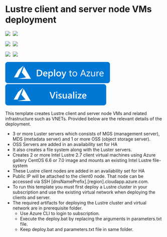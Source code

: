 # Lustre client and server node VMs deployment

<IMG SRC="https://azurequickstartsservice.blob.core.windows.net/badges/intel-lustre-client-server/PublicLastTestDate.svg" />&nbsp;
<IMG SRC="https://azurequickstartsservice.blob.core.windows.net/badges/intel-lustre-client-server/PublicDeployment.svg" />&nbsp;

<IMG SRC="https://azurequickstartsservice.blob.core.windows.net/badges/intel-lustre-client-server/FairfaxLastTestDate.svg" />&nbsp;
<IMG SRC="https://azurequickstartsservice.blob.core.windows.net/badges/intel-lustre-client-server/FairfaxDeployment.svg" />&nbsp;

<IMG SRC="https://azurequickstartsservice.blob.core.windows.net/badges/intel-lustre-client-server/BestPracticeResult.svg" />&nbsp;
<IMG SRC="https://azurequickstartsservice.blob.core.windows.net/badges/intel-lustre-client-server/CredScanResult.svg" />&nbsp;

<a href="https://portal.azure.com/#create/Microsoft.Template/uri/https%3A%2F%2Fraw.githubusercontent.com%2FAzure%2Fazure-quickstart-templates%2Fmaster%2Fintel-lustre-client-server%2Fazuredeploy.json" target="_blank">
<img src="https://raw.githubusercontent.com/Azure/azure-quickstart-templates/master/1-CONTRIBUTION-GUIDE/images/deploytoazure.svg?sanitize=true"/>
</a>
<a href="http://armviz.io/#/?load=https://raw.githubusercontent.com/Azure/azure-quickstart-templates/master/intel-lustre-client-server/azuredeploy.json" target="_blank">
<img src="https://raw.githubusercontent.com/Azure/azure-quickstart-templates/master/1-CONTRIBUTION-GUIDE/images/visualizebutton.svg?sanitize=true"/>
</a>


This template creates Lustre client and server node VMs and related infrastructure such as VNETs. Provided below are the relevant details of the deployment.

* 3 or more Luster servers which consists of MGS (management server), MDS (metadata server) and 1 or more OSS (object storage server).
* OSS Servers are added in an availability set for HA
* It also creates a file system along with the Luster servers. 
* Creates 2 or more Intel Lustre 2.7 client virtual machines using Azure gallery CentOS 6.6 or 7.0 image and mounts an existing Intel Lustre file-system
* These Lustre client nodes are added in an availability set for HA
* Public IP will be attached to the client0 node. That node can be accessed via SSH [dnsNamePrefix].[region].cloudapp.azure.com.
* To run this template you must first deploy a Lustre cluster in your subscription and use the existing virtual network when deploying the clients and server.
* The required artifacts for deploying the Lustre cluster and virtual network are in prerequisite folder.
	* Use Azure CLI to login to subscription.
	* Execute the deploy.bat by replacing the arguments in parameters.txt file.
	* Keep deploy.bat and parameters.txt file in same folder.

